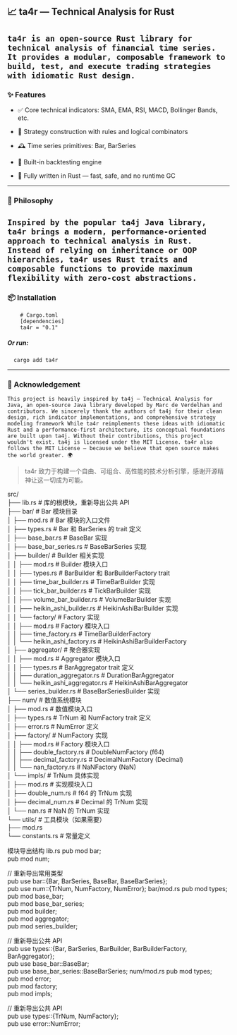 ## **📈 ta4r — Technical Analysis for Rust**
`
ta4r is an open-source Rust library for technical analysis of financial time series.
It provides a modular, composable framework to build, test, and execute trading strategies with idiomatic Rust design.
`
---
### **✨ Features**
 * ✅ Core technical indicators: SMA, EMA, RSI, MACD, Bollinger Bands, etc.

 * 📐 Strategy construction with rules and logical combinators

 * 🕰️ Time series primitives: Bar, BarSeries

 * 🧪 Built-in backtesting engine

 * 🦀 Fully written in Rust — fast, safe, and no runtime GC
---
### **🧠 Philosophy**
`
 Inspired by the popular ta4j Java library,
ta4r brings a modern, performance-oriented approach to technical analysis in Rust.
Instead of relying on inheritance or OOP hierarchies, ta4r uses Rust traits and composable functions to provide maximum flexibility with zero-cost abstractions.
`
---
### **📦 Installation**
```text
    # Cargo.toml
    [dependencies]
    ta4r = "0.1"
```
##### Or run:
```shell
  cargo add ta4r
```
---
### **🙏 Acknowledgement**
`
          This project is heavily inspired by ta4j — Technical Analysis for Java,
    an open-source Java library developed by Marc de Verdelhan and contributors.
    We sincerely thank the authors of ta4j for their clean design, rich indicator implementations, and comprehensive strategy modeling framework
    While ta4r reimplements these ideas with idiomatic Rust and a performance-first architecture,
    its conceptual foundations are built upon ta4j. Without their contributions, this project wouldn't exist.
    ta4j is licensed under the MIT License.
    ta4r also follows the MIT License —
    because we believe that open source makes the world greater. 🌍
`
>   ta4r 致力于构建一个自由、可组合、高性能的技术分析引擎，感谢开源精神让这一切成为可能。




src/  
├── lib.rs                          # 库的根模块，重新导出公共 API  
├── bar/                            # Bar 模块目录  
│   ├── mod.rs                      # Bar 模块的入口文件  
│   ├── types.rs                    # Bar 和 BarSeries 的 trait 定义  
│   ├── base_bar.rs                 # BaseBar<T> 实现  
│   ├── base_bar_series.rs          # BaseBarSeries<T> 实现  
│   ├── builder/                    # Builder 相关实现  
│   │   ├── mod.rs                  # Builder 模块入口  
│   │   ├── types.rs                # BarBuilder 和 BarBuilderFactory trait  
│   │   ├── time_bar_builder.rs     # TimeBarBuilder<T> 实现  
│   │   ├── tick_bar_builder.rs     # TickBarBuilder<T> 实现  
│   │   ├── volume_bar_builder.rs   # VolumeBarBuilder<T> 实现  
│   │   ├── heikin_ashi_builder.rs  # HeikinAshiBarBuilder<T> 实现  
│   │   └── factory/                # Factory 实现  
│   │       ├── mod.rs              # Factory 模块入口  
│   │       ├── time_factory.rs     # TimeBarBuilderFactory  
│   │       └── heikin_ashi_factory.rs # HeikinAshiBarBuilderFactory  
│   ├── aggregator/                 # 聚合器实现  
│   │   ├── mod.rs                  # Aggregator 模块入口  
│   │   ├── types.rs                # BarAggregator trait 定义  
│   │   ├── duration_aggregator.rs  # DurationBarAggregator  
│   │   └── heikin_ashi_aggregator.rs # HeikinAshiBarAggregator  
│   └── series_builder.rs           # BaseBarSeriesBuilder<T> 实现  
├── num/                            # 数值系统模块  
│   ├── mod.rs                      # 数值模块入口  
│   ├── types.rs                    # TrNum 和 NumFactory trait 定义  
│   ├── error.rs                    # NumError 定义  
│   ├── factory/                    # NumFactory 实现  
│   │   ├── mod.rs                  # Factory 模块入口  
│   │   ├── double_factory.rs       # DoubleNumFactory (f64)  
│   │   ├── decimal_factory.rs      # DecimalNumFactory (Decimal)  
│   │   └── nan_factory.rs          # NaNFactory (NaN)  
│   └── impls/                      # TrNum 具体实现  
│       ├── mod.rs                  # 实现模块入口  
│       ├── double_num.rs           # f64 的 TrNum 实现  
│       ├── decimal_num.rs          # Decimal 的 TrNum 实现  
│       └── nan.rs                  # NaN 的 TrNum 实现  
└── utils/                          # 工具模块（如果需要）  
├── mod.rs  
└── constants.rs                # 常量定义  

模块导出结构
lib.rs
pub mod bar;  
pub mod num;

// 重新导出常用类型  
pub use bar::{Bar, BarSeries, BaseBar, BaseBarSeries};  
pub use num::{TrNum, NumFactory, NumError};
bar/mod.rs
pub mod types;  
pub mod base_bar;  
pub mod base_bar_series;  
pub mod builder;  
pub mod aggregator;  
pub mod series_builder;

// 重新导出公共 API  
pub use types::{Bar, BarSeries, BarBuilder, BarBuilderFactory, BarAggregator};  
pub use base_bar::BaseBar;  
pub use base_bar_series::BaseBarSeries;
num/mod.rs
pub mod types;  
pub mod error;  
pub mod factory;  
pub mod impls;

// 重新导出公共 API  
pub use types::{TrNum, NumFactory};  
pub use error::NumError;